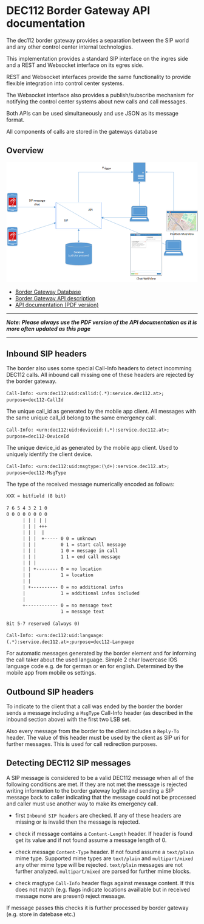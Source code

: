 # DEC112 Border Gateway API documentation

The dec112 border gateway provides a separation between the SIP world and any other control center internal technologies.

This implementation provides a standard SIP interface on the ingres side and a REST and Websocket interface on its egres side.

REST and Websocket interfaces provide the same functionality to provide flexible integration into control center systems.

The Websocket interface also provides a publish/subscribe mechanism for notifying the control center systems about new calls and call messages.

Both APIs can be used simultaneously and use JSON as its message format.

All components of calls are stored in the gateways database

## Overview

![Border Gateway overview](graphics/dec112-border.png)

* [Border Gateway Database](database.md)
* [Border Gateway API description](api.md)
* [API documentation (PDF version)](dec112-api.pdf)

---

***Note: Please always use the PDF version of the API documentation as it is more often updated as this page***

---

## Inbound SIP headers

The border also uses some special Call-Info headers to detect incomming DEC112 calls.
All inbound call missing one of these headers are rejected by the border gateway.

`Call-Info: <urn:dec112:uid:callid:(.*):service.dec112.at>; purpose=dec112-CallId`

The unique call_id as generated by the mobile app client. All messages with the same unique call_id belong to the same emergency call.

`Call-Info: <urn:dec112:uid:deviceid:(.*):service.dec112.at>; purpose=dec112-DeviceId`

The unique device_id as generated by the mobile app client. Used to uniquely identify the client device.

`Call-Info: <urn:dec112:uid:msgtype:(\d+):service.dec112.at>; purpose=dec112-MsgType`

The type of the received message numerically encoded as follows:

    XXX = bitfield (8 bit)

    7 6 5 4 3 2 1 0
    0 0 0 0 0 0 0 0
          | | | | |
          | | | +++
          | | |  |
          | | |  +----- 0 0 = unknown
          | | |         0 1 = start call message
          | | |         1 0 = message in call
          | | |         1 1 = end call message
          | | |
          | | +-------- 0 = no location
          | |           1 = location
          | |
          | +---------- 0 = no additional infos
          |             1 = additional infos included
          |
          +------------ 0 = no message text
                        1 = message text

    Bit 5-7 reserved (always 0)

`Call-Info: <urn:dec112:uid:language:(.*):service.dec112.at>;purpose=dec112-Language`

For automatic messages generated by the border element and for informing the call taker about the used language. Simple 2 char lowercase IOS language code e.g. de for german or en for english. Determined by the mobile app from mobile os settings.

## Outbound SIP headers

To indicate to the client that a call was ended by the border the border sends a message including a `MsgType` Call-Info header (as described in the inbound section above) with the first two LSB set.

Also every message from the border to the client includes a `Reply-To` header. The value of this header must be used by the client as SIP uri for further messages. This is used for call redirection purposes.

## Detecting DEC112 SIP messages

A SIP message is considered to be a valid DEC112 message when all of the following conditions are met. If they are not met the message is rejected writing information to the border gateway logfile and sending a SIP message back to caller indicating that the message could not be processed and caller must use another way to make its emergency call.

* first `Inbound SIP headers` are checked. If any of these headers are missing or is invalid then the message is rejected.

* check if message contains a `Content-Length` header. If header is found get its value and if not found assume a message length of 0.

* check message `Content-Type` header. If not found assume a `text/plain` mime type. Supported mime types are `text/plain` and `multipart/mixed` any other mime type will be rejected. `text/plain` messages are not further analyzed. `multipart/mixed` are parsed for further mime blocks.

* check msgtype `Call-Info` header flags against message content. If this does not match (e.g. flags indicate locations availlable but in received message none are present) reject message.

If message passes this checks it is further processed by border gateway (e.g. store in datebase etc.)
